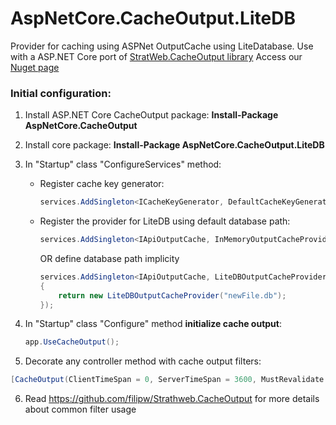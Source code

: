 # AspNetCore.CacheOutput.LiteDB
Provider for caching using ASPNet OutputCache using LiteDatabase.
Use with a ASP.NET Core port of [StratWeb.CacheOutput library](https://github.com/Iamcerba/AspNetCore.CacheOutput)
Access our [Nuget page](https://www.nuget.org/packages/AspNetCore.CacheOutput.LiteDB)

### Initial configuration:

1. Install ASP.NET Core CacheOutput package: **Install-Package AspNetCore.CacheOutput**

2. Install core package: **Install-Package AspNetCore.CacheOutput.LiteDB**

3. In "Startup" class "ConfigureServices" method:

   * Register cache key generator:
   
     ```csharp
     services.AddSingleton<ICacheKeyGenerator, DefaultCacheKeyGenerator>();
     ```
   
   * Register the provider for LiteDB using default database path:
   
     ```csharp
     services.AddSingleton<IApiOutputCache, InMemoryOutputCacheProvider>();
     ```
   
     OR define database path implicity
   
     ```csharp
     services.AddSingleton<IApiOutputCache, LiteDBOutputCacheProvider>(provider =>
     {
         return new LiteDBOutputCacheProvider("newFile.db");
     });
     ```

4. In "Startup" class "Configure" method **initialize cache output**:

   ```csharp
   app.UseCacheOutput();
   ```
   
5. Decorate any controller method with cache output filters: 

```csharp
[CacheOutput(ClientTimeSpan = 0, ServerTimeSpan = 3600, MustRevalidate = true, ExcludeQueryStringFromCacheKey = false)]
```

6. Read https://github.com/filipw/Strathweb.CacheOutput for more details about common filter usage